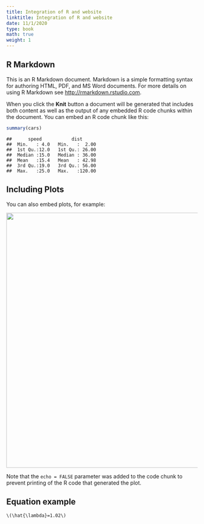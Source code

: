 ```yaml
---
title: Integration of R and website
linktitle: Integration of R and website
date: 11/1/2020
type: book
math: true
weight: 1
---
```




## R Markdown


This is an R Markdown document. Markdown is a simple formatting syntax for authoring HTML, PDF, and MS Word documents. For more details on using R Markdown see <http://rmarkdown.rstudio.com>.

When you click the **Knit** button a document will be generated that includes both content as well as the output of any embedded R code chunks within the document. You can embed an R code chunk like this:


```r
summary(cars)
```

```
##      speed           dist       
##  Min.   : 4.0   Min.   :  2.00  
##  1st Qu.:12.0   1st Qu.: 26.00  
##  Median :15.0   Median : 36.00  
##  Mean   :15.4   Mean   : 42.98  
##  3rd Qu.:19.0   3rd Qu.: 56.00  
##  Max.   :25.0   Max.   :120.00
```

## Including Plots

You can also embed plots, for example:

<img src="/manual/chapter-1/rrest_files/figure-html/pressure-1.png" width="672" />

Note that the `echo = FALSE` parameter was added to the code chunk to prevent printing of the R code that generated the plot.

## Equation example

`\(\hat{\lambda}=1.02\)`
